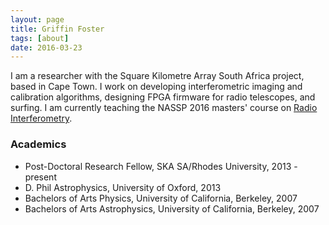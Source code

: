 ```yaml
---
layout: page
title: Griffin Foster
tags: [about]
date: 2016-03-23
---
```


I am a researcher with the Square Kilometre Array South Africa project, based in Cape Town. I work on developing interferometric imaging and calibration algorithms, designing FPGA firmware for radio telescopes, and surfing. I am currently teaching the NASSP 2016 masters' course on [Radio Interferometry](https://griffinfoster.github.io/fundamentals_of_interferometry/).

### Academics

* Post-Doctoral Research Fellow, SKA SA/Rhodes University, 2013 - present
* D. Phil Astrophysics, University of Oxford, 2013
* Bachelors of Arts Physics, University of California, Berkeley, 2007
* Bachelors of Arts Astrophysics, University of California, Berkeley, 2007

